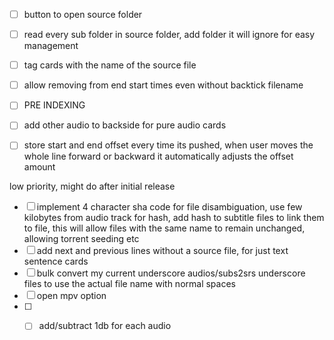
- [ ] button to open source folder
- [ ] read every sub folder in source folder, add folder it will ignore for easy management
- [ ] tag cards with the name of the source file
- [ ] allow removing from end start times even without backtick filename
- [ ] PRE INDEXING
- [ ] add other audio to backside for pure audio cards
- [ ] store start and end offset every time its pushed, when user moves the whole line forward or backward it automatically adjusts the offset amount


low priority, might do after initial release
- [ ] implement 4 character sha code for file disambiguation, use few kilobytes from audio track for hash, add hash to subtitle files to link them to file, this will allow files with the same name to remain unchanged, allowing torrent seeding etc
- [ ] add next and previous lines without a source file, for just text sentence cards
- [ ] bulk convert my current underscore audios/subs2srs underscore files to use the actual file name with normal spaces
- [ ] open mpv option
- [ ] - [ ] add/subtract 1db for each audio


